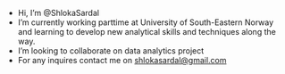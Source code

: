 -  Hi, I’m @ShlokaSardal
-  I’m currently working parttime at University of South-Eastern Norway and learning to develop new analytical skills and techniques along the way.
-  I’m looking to collaborate on data analytics project
- For any inquires contact me on shlokasardal@gmail.com 

